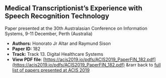 ## Medical Transcriptionist’s Experience with Speech Recognition Technology

Paper presented at the 30th Australasian Conference on Information Systems, 9-11 December, Perth (Australia)
- **Authors:** Honorato Jr Altar and Raymund Sison
- **Paper ID:** 182
- **Track:** Track 13. Digital Healthcare Systems
- **View PDF file**: [https://acis2019.io/pdfs/ACIS2019_PaperFIN_182.pdf](https://acis2019.io/pdfs/ACIS2019_PaperFIN_182.pdf)
&rarr back to [full list of papers presented at ACIS 2019](https://acis2019.io/)